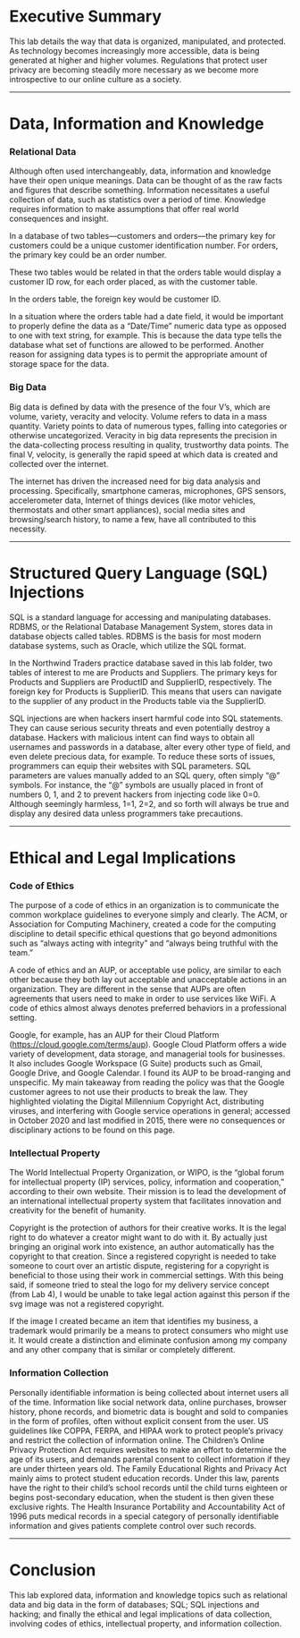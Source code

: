 # Executive Summary

This lab details the way that data is organized, manipulated, and protected. As technology becomes increasingly more accessible, data is being generated at higher and higher volumes. Regulations that protect user privacy are becoming steadily more necessary as we become more introspective to our online culture as a society. 

---

# Data, Information and Knowledge

### Relational Data

Although often used interchangeably, data, information and knowledge have their open unique meanings. Data can be thought of as the raw facts and figures that describe something. Information necessitates a useful collection of data, such as statistics over a period of time. Knowledge requires information to make assumptions that offer real world consequences and insight. 

In a database of two tables—customers and orders—the primary key for customers could be a unique customer identification number. For orders, the primary key could be an order number. 

These two tables would be related in that the orders table would display a customer ID row, for each order placed, as with the customer table. 

In the orders table, the foreign key would be customer ID. 

In a situation where the orders table had a date field, it would be important to properly define the data as a “Date/Time” numeric data type as opposed to one with text string, for example. This is because the data type tells the database what set of functions are allowed to be performed. Another reason for assigning data types is to permit the appropriate amount of storage space for the data. 

### Big Data

Big data is defined by data with the presence of the four V’s, which are volume, variety, veracity and velocity. Volume refers to data in a mass quantity. Variety points to data of numerous types, falling into categories or otherwise uncategorized. Veracity in big data represents the precision in the data-collecting process resulting in quality, trustworthy data points. The final V, velocity, is generally the rapid speed at which data is created and collected over the internet. 

The internet has driven the increased need for big data analysis and processing. Specifically, smartphone cameras, microphones, GPS sensors, accelerometer data, Internet of things devices (like motor vehicles, thermostats and other smart appliances), social media sites and browsing/search history, to name a few, have all contributed to this necessity. 

---

# Structured Query Language (SQL) Injections

SQL is a standard language for accessing and manipulating databases. RDBMS, or the Relational Database Management System, stores data in database objects called tables. RDBMS is the basis for most modern database systems, such as Oracle, which utilize the SQL format. 

In the Northwind Traders practice database saved in this lab folder, two tables of interest to me are Products and Suppliers. The primary keys for Products and Suppliers are ProductID and SupplierID, respectively. The foreign key for Products is SupplierID. This means that users can navigate to the supplier of any product in the Products table via the SupplierID. 

SQL injections are when hackers insert harmful code into SQL statements. They can cause serious security threats and even potentially destroy a database. Hackers with malicious intent can find ways to obtain all usernames and passwords in a database, alter every other type of field, and even delete precious data, for example. To reduce these sorts of issues, programmers can equip their websites with SQL parameters. SQL parameters are values manually added to an SQL query, often simply “@” symbols. For instance, the “@” symbols are usually placed in front of numbers 0, 1, and 2 to prevent hackers from injecting code like 0=0. Although seemingly harmless, 1=1, 2=2, and so forth will always be true and display any desired data unless programmers take precautions. 

---

# Ethical and Legal Implications

### Code of Ethics

The purpose of a code of ethics in an organization is to communicate the common workplace guidelines to everyone simply and clearly. The ACM, or Association for Computing Machinery, created a code for the computing discipline to detail specific ethical questions that go beyond admonitions such as “always acting with integrity” and “always being truthful with the team.”

A code of ethics and an AUP, or acceptable use policy, are similar to each other because they both lay out acceptable and unacceptable actions in an organization. They are different in the sense that AUPs are often agreements that users need to make in order to use services like WiFi. A code of ethics almost always denotes preferred behaviors in a professional setting. 

Google, for example, has an AUP for their Cloud Platform (https://cloud.google.com/terms/aup). Google Cloud Platform offers a wide variety of development, data storage, and managerial tools for businesses. It also includes Google Workspace (G Suite) products such as Gmail, Google Drive, and Google Calendar. I found its AUP to be broad-ranging and unspecific. My main takeaway from reading the policy was that the Google customer agrees to not use their products to break the law. They highlighted violating the Digital Millennium Copyright Act, distributing viruses, and interfering with Google service operations in general; accessed in October 2020 and last modified in 2015, there were no consequences or disciplinary actions to be found on this page. 

### Intellectual Property

The World Intellectual Property Organization, or WIPO, is the “global forum for intellectual property (IP) services, policy, information and cooperation,” according to their own website. Their mission is to lead the development of an international intellectual property system that facilitates innovation and creativity for the benefit of humanity. 

Copyright is the protection of authors for their creative works. It is the legal right to do whatever a creator might want to do with it. By actually just bringing an original work into existence, an author automatically has the copyright to that creation. Since a registered copyright is needed to take someone to court over an artistic dispute, registering for a copyright is beneficial to those using their work in commercial settings. With this being said, if someone tried to steal the logo for my delivery service concept (from Lab 4), I would be unable to take legal action against this person if the svg image was not a registered copyright.  

If the image I created became an item that identifies my business, a trademark would primarily be a means to protect consumers who might use it. It would create a distinction and eliminate confusion among my company and any other company that is similar or completely different. 

### Information Collection

Personally identifiable information is being collected about internet users all of the time. Information like social network data, online purchases, browser history, phone records, and biometric data is bought and sold to companies in the form of profiles, often without explicit consent from the user. US guidelines like COPPA, FERPA, and HIPAA work to protect people’s privacy and restrict the collection of information online. The Children’s Online Privacy Protection Act requires websites to make an effort to determine the age of its users, and demands parental consent to collect information if they are under thirteen years old. The Family Educational Rights and Privacy Act mainly aims to protect student education records. Under this law, parents have the right to their child’s school records until the child turns eighteen or begins post-secondary education, when the student is then given these exclusive rights. The Health Insurance Portability and Accountability Act of 1996 puts medical records in a special category of personally identifiable information and gives patients complete control over such records.  

---

# Conclusion

This lab explored data, information and knowledge topics such as relational data and big data in the form of databases; SQL; SQL injections and hacking; and finally the ethical and legal implications of data collection, involving codes of ethics, intellectual property, and information collection. 


